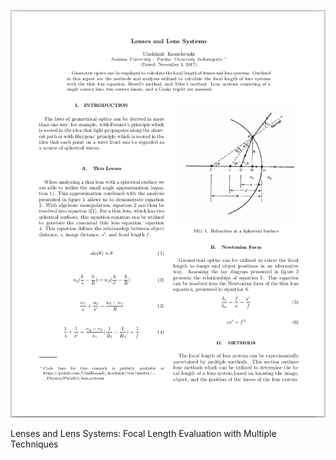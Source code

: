 
[![pdf_preview][Document_Preview]][Document_Source]

Lenses and Lens Systems: Focal Length Evaluation with Multiple Techniques

[Document_Preview]: /_material/other_papers/previews/Lenses_and_Lens_Systems_Preview.png "Lenses and Lens Systems: Focal Length Evaluation with Multiple Techniques"
[Document_Source]: /_material/other_papers/Phys_Lab_Lenses_and_Lens_Systems.pdf
